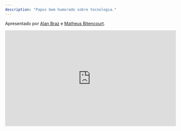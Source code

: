 ```yaml
---
description: "Papos bem humorado sobre tecnologia."
---
```


Apresentado por <a href="http://me.alanbraz.com.br" target="_blank">Alan Braz</a> e <a href="https://www.instagram.com/matbiit/" target="_blank">Matheus Bitencourt</a>.

<iframe width="560" height="315" src="https://www.youtube.com/embed/eiBCxEbR4Qg" title="YouTube video player" frameborder="0" allow="accelerometer; autoplay; clipboard-write; encrypted-media; gyroscope; picture-in-picture" allowfullscreen></iframe>